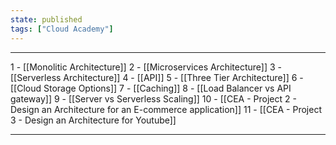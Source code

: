 ```yaml
---
state: published
tags: ["Cloud Academy"]
---
```


---

1    -   [[Monolitic Architecture]]
2    -   [[Microservices Architecture]]
3    -   [[Serverless Architecture]]
4    -   [[API]]
5    -   [[Three Tier Architecture]]
6    -   [[Cloud Storage Options]]
7    -   [[Caching]]
8    -   [[Load Balancer vs API gateway]]
9    -   [[Server vs Serverless Scaling]]
10  -   [[CEA - Project 2 - Design an Architecture for an E-commerce application]]
11  -   [[CEA - Project 3 - Design an Architecture for Youtube]]

---